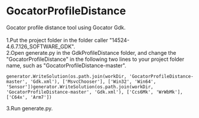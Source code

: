 # GocatorProfileDistance

Gocator profile distance tool using Gocator Gdk.<br>
<br>
1.Put the project folder in the folder caller "14524-4.6.7.126_SOFTWARE_GDK".<br>
2.Open generate.py in the GdkProfileDistance folder, and change the "GocatorProfileDistance" in the following two lines to your project folder name, such as "GocatorProfileDistance-master".<br>
```
generator.WriteSolution(os.path.join(workDir, 'GocatorProfileDistance-master', 'Gdk.xml'), ['MsvcChooser'], ['Win32', 'Win64', 'Sensor'])generator.WriteSolution(os.path.join(workDir, 'GocatorProfileDistance-master', 'Gdk.xml'), ['Ccs6Mk', 'WrWbMk'], ['C64x', 'Arm7'])
```
3.Run generate.py.
